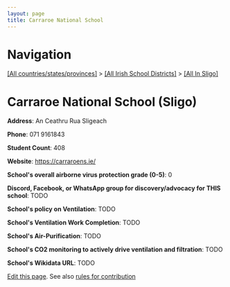 ```yaml
---
layout: page
title: Carraroe National School
---
```

# Navigation

[[All countries/states/provinces]](../../..) > [[All Irish School Districts]](../..) > [[All In Sligo]](..)

# Carraroe National School (Sligo)

**Address**: An Ceathru Rua Sligeach

**Phone**: 071 9161843

**Student Count**: 408

**Website**: <https://carraroens.ie/>

**School's overall airborne virus protection grade (0-5)**: 0

**Discord, Facebook, or WhatsApp group for discovery/advocacy for THIS school**: TODO

**School's policy on Ventilation**: TODO

**School's Ventilation Work Completion**: TODO

**School's Air-Purification**: TODO

**School's CO2 monitoring to actively drive ventilation and filtration**: TODO

**School's Wikidata URL**: TODO


[Edit this page](https://github.com/ventilate-schools/Ireland/edit/main/./Sligo/Carraroe_National_School.md). See also [rules for contribution](../../../contribution-rules/)